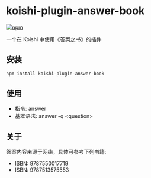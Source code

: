 # koishi-plugin-answer-book

[![npm](https://img.shields.io/npm/v/koishi-plugin-answer-book?style=flat-square)](https://www.npmjs.com/package/koishi-plugin-answer-book)

一个在 Koishi 中使用《答案之书》的插件

## 安装

```bash
npm install koishi-plugin-answer-book
```


## 使用
+ 指令: answer
+ 基本语法: answer -q \<question>



## 关于
答案内容来源于网络，具体可参考下列书籍: 
+ ISBN: 9787550017719
+ ISBN: 9787513575553